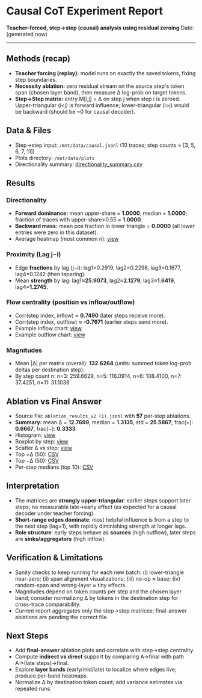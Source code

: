 # Causal CoT Experiment Report
**Teacher-forced, step→step (causal) analysis using residual zeroing**
Date: (generated now)

---
## Methods (recap)
- **Teacher forcing (replay):** model runs on exactly the saved tokens, fixing step boundaries.
- **Necessity ablation:** zero residual stream on the source step's token span (chosen layer band), then measure Δ log-prob on target tokens.
- **Step→Step matrix:** entry M[i,j] = Δ on step j when step i is zeroed. Upper-triangular (i<j) is forward influence; lower-triangular (i>j) would be backward (should be ~0 for causal decoder).

## Data & Files
- Step→step input: `/mnt/data/causal.jsonl` (10 traces; step counts = [3, 5, 6, 7, 11])
- Plots directory: `/mnt/data/plots`
- Directionality summary: [directionality_summary.csv](plots/step2step/directionality_summary.csv)

## Results
### Directionality
- **Forward dominance:** mean upper-share = **1.0000**, median = **1.0000**; fraction of traces with upper-share>0.55 = **1.0000**.
- **Backward mass:** mean pos fraction in lower triangle = **0.0000** (all lower entries were zero in this dataset).
- Average heatmap (most common n): [view](plots/step2step/avg_heatmap_n3.png)

### Proximity (Lag j−i)
- Edge **fractions** by lag (j−i): lag1=0.2919, lag2=0.2298, lag3=0.1677, lag4=0.1242 (then tapering).
- Mean **strength** by lag: lag1≈**25.9073**, lag2≈**2.1279**, lag3≈**1.6419**, lag4≈**1.2745**.

### Flow centrality (position vs inflow/outflow)
- Corr(step index, inflow) ≈ **0.7490** (later steps receive more).
- Corr(step index, outflow) ≈ **-0.7671** (earlier steps send more).
- Example inflow chart: [view](plots/step2step/inflow_trace0_n3.png)
- Example outflow chart: [view](plots/step2step/outflow_trace0_n3.png)

### Magnitudes
- Mean |Δ| per matrix (overall): **132.6264** (units: summed token log-prob deltas per destination step).
- By step count n: n=3: 259.6629, n=5: 116.0914, n=6: 108.4100, n=7: 37.4251, n=11: 31.1036
## Ablation vs Final Answer
- Source file: `ablation_results_v2 (1).jsonl` with **57** per-step ablations.
- **Summary:** mean Δ = **12.7699**, median = **1.3135**, std = **25.5867**; frac(+): **0.6667**, frac(−): **0.3333**.
- Histogram: [view](plots/ablations/ablation_delta_hist.png)
- Boxplot by step: [view](plots/ablations/ablation_delta_box_by_step.png)
- Scatter Δ vs step: [view](plots/ablations/ablation_delta_scatter_step.png)
- Top +Δ (50): [CSV](plots/ablations/top_50_deltas_positive.csv)
- Top −Δ (50): [CSV](plots/ablations/top_50_deltas_negative.csv)
- Per-step medians (top 10): [CSV](plots/ablations/per_step_medians_top10.csv)

## Interpretation
- The matrices are **strongly upper-triangular**: earlier steps support later steps; no measurable late→early effect (as expected for a causal decoder under teacher forcing).
- **Short-range edges dominate**: most helpful influence is from a step to the next step (lag=1), with rapidly diminishing strength at longer lags.
- **Role structure**: early steps behave as **sources** (high outflow), later steps are **sinks/aggregators** (high inflow).

## Verification & Limitations
- Sanity checks to keep running for each new batch: (i) lower-triangle near-zero; (ii) span alignment visualizations; (iii) no-op ≈ base; (iv) random-span and wrong-layer ≈ tiny effects.
- Magnitudes depend on token counts per step and the chosen layer band; consider normalizing Δ by tokens in the destination step for cross-trace comparability.
- Current report aggregates only the step→step matrices; final-answer ablations are pending the correct file.

## Next Steps
- Add **final-answer** ablation plots and correlate with step→step centrality.
- Compute **indirect vs direct** support by comparing A→final with path A→(late steps)→final.
- Explore **layer bands** (early/mid/late) to localize where edges live; produce per-band heatmaps.
- Normalize Δ by destination token count; add variance estimates via repeated runs.